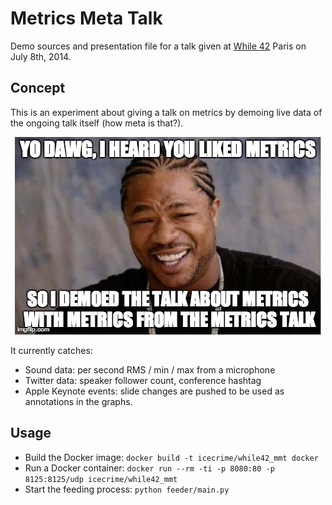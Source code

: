 Metrics Meta Talk
=================

Demo sources and presentation file for a talk given at [While 42](http://www.while42.org)
Paris on July 8th, 2014.

Concept
-------

This is an experiment about giving a talk on metrics by demoing live data of
the ongoing talk itself (how meta is that?).

<p align="center">
  <img src="https://github.com/icecrime/while42_mmt/blob/master/resources/xzibit.jpg?raw=true"/>
</p>

It currently catches:

- Sound data: per second RMS / min / max from a microphone
- Twitter data: speaker follower count, conference hashtag
- Apple Keynote events: slide changes are pushed to be used as annotations in
the graphs.

Usage
-----

- Build the Docker image:
      `docker build -t icecrime/while42_mmt docker`
- Run a Docker container:
      `docker run --rm -ti -p 8080:80 -p 8125:8125/udp icecrime/while42_mmt`
- Start the feeding process:
      `python feeder/main.py`

